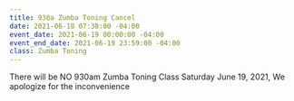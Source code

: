 ```yaml
---
title: 930a Zumba Toning Cancel
date: 2021-06-18 07:38:00 -04:00
event_date: 2021-06-19 00:00:00 -04:00
event_end_date: 2021-06-19 23:59:00 -04:00
class: Zumba Toning
---
```


There will be NO 930am Zumba Toning Class Saturday June 19, 2021, We apologize for the inconvenience 